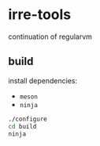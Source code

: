 # irre-tools
continuation of regularvm

## build

install dependencies:
+ `meson`
+ `ninja`

```sh
./configure
cd build
ninja
```
